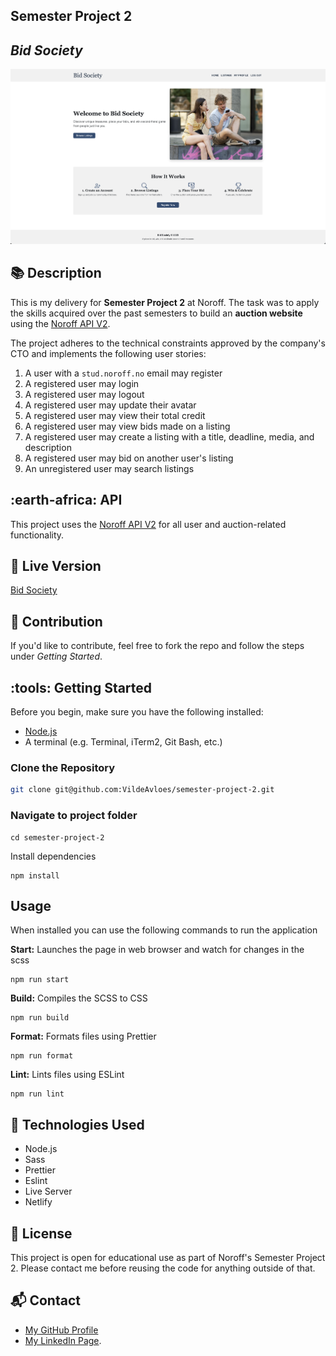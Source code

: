 ## Semester Project 2

## _Bid Society_

![A screenshot of the app](./public/assets/bid-society-screenshot.png)

## :books: Description

This is my delivery for **Semester Project 2** at Noroff. The task was to apply the skills acquired over the past semesters to build an **auction website** using the [Noroff API V2](https://docs.noroff.dev/docs/v2).

The project adheres to the technical constraints approved by the company's CTO and implements the following user stories:

1. A user with a `stud.noroff.no` email may register
2. A registered user may login
3. A registered user may logout
4. A registered user may update their avatar
5. A registered user may view their total credit
6. A registered user may view bids made on a listing
7. A registered user may create a listing with a title, deadline, media, and description
8. A registered user may bid on another user's listing
9. An unregistered user may search listings

## :earth-africa: API

This project uses the [Noroff API V2](https://docs.noroff.dev/docs/v2) for all user and auction-related functionality.

## :rocket: Live Version

[Bid Society](https://bid-society.netlify.app/)

## :handshake: Contribution

If you'd like to contribute, feel free to fork the repo and follow the steps under _Getting Started_.

## :tools: Getting Started

Before you begin, make sure you have the following installed:

- [Node.js](https://nodejs.org/)
- A terminal (e.g. Terminal, iTerm2, Git Bash, etc.)

### Clone the Repository

```bash
git clone git@github.com:VildeAvloes/semester-project-2.git

```

### Navigate to project folder

```
cd semester-project-2
```

Install dependencies

```
npm install
```

## Usage

When installed you can use the following commands to run the application

**Start:** Launches the page in web browser and watch for changes in the scss

```
npm run start
```

**Build:** Compiles the SCSS to CSS

```
npm run build
```

**Format:** Formats files using Prettier

```
npm run format
```

**Lint:** Lints files using ESLint

```
npm run lint
```

## :wrench: Technologies Used

- Node.js
- Sass
- Prettier
- Eslint
- Live Server
- Netlify

## :page_facing_up: License

This project is open for educational use as part of Noroff's Semester Project 2. Please contact me before reusing the code for anything outside of that.

## :mailbox_with_mail: Contact

- [My GitHub Profile](https://github.com/VildeAvloes)
- [My LinkedIn Page](https://www.linkedin.com/in/vilde-avloes/).
